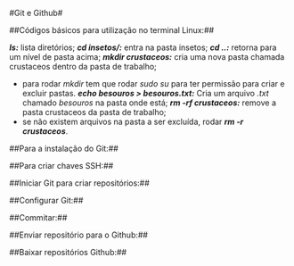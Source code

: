 #Git e Github#

##Códigos básicos para utilização no terminal Linux:##

_**ls:**_ lista diretórios;
_**cd insetos/:**_ entra na pasta insetos;
_**cd ..:**_ retorna para um nível de pasta acima;
_**mkdir crustaceos:**_ cria uma nova pasta chamada crustaceos dentro da pasta de trabalho;
 - para rodar _mkdir_ tem que rodar _sudo su_ para ter permissão para criar e excluir pastas.
_**echo besouros > besouros.txt:**_ Cria um arquivo _.txt_ chamado _besouros_ na pasta onde está;
_**rm -rf crustaceos:**_ remove a pasta crustaceos da pasta de trabalho;
 - se não existem arquivos na pasta a ser excluída, rodar _**rm -r crustaceos**_.

##Para a instalação do Git:##

##Para criar chaves SSH:##

##Iniciar Git para criar repositórios:##

##Configurar Git:##

##Commitar:##

##Enviar repositório para o Github:##

##Baixar repositórios Github:##
